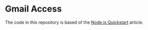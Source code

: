 # Gmail Access

The code in this repository is based of the
[Node.js Quickstart](https://developers.google.com/gmail/api/quickstart/nodejs)
article.
